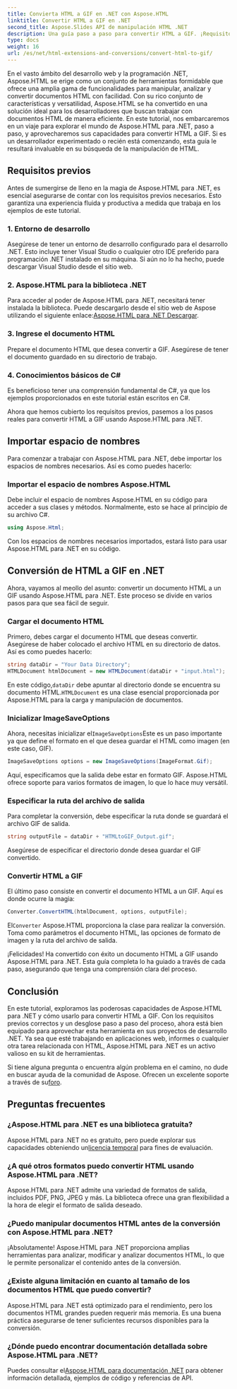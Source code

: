 ```yaml
---
title: Convierta HTML a GIF en .NET con Aspose.HTML
linktitle: Convertir HTML a GIF en .NET
second_title: Aspose.Slides API de manipulación HTML .NET
description: Una guía paso a paso para convertir HTML a GIF. ¡Requisitos previos, ejemplos de código, preguntas frecuentes y más! Optimice su manipulación HTML con Aspose.HTML.
type: docs
weight: 16
url: /es/net/html-extensions-and-conversions/convert-html-to-gif/
---
```


En el vasto ámbito del desarrollo web y la programación .NET, Aspose.HTML se erige como un conjunto de herramientas formidable que ofrece una amplia gama de funcionalidades para manipular, analizar y convertir documentos HTML con facilidad. Con su rico conjunto de características y versatilidad, Aspose.HTML se ha convertido en una solución ideal para los desarrolladores que buscan trabajar con documentos HTML de manera eficiente. En este tutorial, nos embarcaremos en un viaje para explorar el mundo de Aspose.HTML para .NET, paso a paso, y aprovecharemos sus capacidades para convertir HTML a GIF. Si es un desarrollador experimentado o recién está comenzando, esta guía le resultará invaluable en su búsqueda de la manipulación de HTML.

## Requisitos previos

Antes de sumergirse de lleno en la magia de Aspose.HTML para .NET, es esencial asegurarse de contar con los requisitos previos necesarios. Esto garantiza una experiencia fluida y productiva a medida que trabaja en los ejemplos de este tutorial.

### 1. Entorno de desarrollo

Asegúrese de tener un entorno de desarrollo configurado para el desarrollo .NET. Esto incluye tener Visual Studio o cualquier otro IDE preferido para programación .NET instalado en su máquina. Si aún no lo ha hecho, puede descargar Visual Studio desde el sitio web.

### 2. Aspose.HTML para la biblioteca .NET

 Para acceder al poder de Aspose.HTML para .NET, necesitará tener instalada la biblioteca. Puede descargarlo desde el sitio web de Aspose utilizando el siguiente enlace:[Aspose.HTML para .NET Descargar](https://releases.aspose.com/html/net/).

### 3. Ingrese el documento HTML

Prepare el documento HTML que desea convertir a GIF. Asegúrese de tener el documento guardado en su directorio de trabajo.

### 4. Conocimientos básicos de C#

Es beneficioso tener una comprensión fundamental de C#, ya que los ejemplos proporcionados en este tutorial están escritos en C#.

Ahora que hemos cubierto los requisitos previos, pasemos a los pasos reales para convertir HTML a GIF usando Aspose.HTML para .NET.

## Importar espacio de nombres

Para comenzar a trabajar con Aspose.HTML para .NET, debe importar los espacios de nombres necesarios. Así es como puedes hacerlo:

### Importar el espacio de nombres Aspose.HTML

Debe incluir el espacio de nombres Aspose.HTML en su código para acceder a sus clases y métodos. Normalmente, esto se hace al principio de su archivo C#.

```csharp
using Aspose.Html;
```

Con los espacios de nombres necesarios importados, estará listo para usar Aspose.HTML para .NET en su código.

## Conversión de HTML a GIF en .NET

Ahora, vayamos al meollo del asunto: convertir un documento HTML a un GIF usando Aspose.HTML para .NET. Este proceso se divide en varios pasos para que sea fácil de seguir.

### Cargar el documento HTML

Primero, debes cargar el documento HTML que deseas convertir. Asegúrese de haber colocado el archivo HTML en su directorio de datos. Así es como puedes hacerlo:

```csharp
string dataDir = "Your Data Directory";
HTMLDocument htmlDocument = new HTMLDocument(dataDir + "input.html");
```

 En este código,`dataDir` debe apuntar al directorio donde se encuentra su documento HTML.`HTMLDocument` es una clase esencial proporcionada por Aspose.HTML para la carga y manipulación de documentos.

### Inicializar ImageSaveOptions

 Ahora, necesitas inicializar el`ImageSaveOptions`Este es un paso importante ya que define el formato en el que desea guardar el HTML como imagen (en este caso, GIF).

```csharp
ImageSaveOptions options = new ImageSaveOptions(ImageFormat.Gif);
```

Aquí, especificamos que la salida debe estar en formato GIF. Aspose.HTML ofrece soporte para varios formatos de imagen, lo que lo hace muy versátil.

### Especificar la ruta del archivo de salida

Para completar la conversión, debe especificar la ruta donde se guardará el archivo GIF de salida.

```csharp
string outputFile = dataDir + "HTMLtoGIF_Output.gif";
```

Asegúrese de especificar el directorio donde desea guardar el GIF convertido.

### Convertir HTML a GIF

El último paso consiste en convertir el documento HTML a un GIF. Aquí es donde ocurre la magia:

```csharp
Converter.ConvertHTML(htmlDocument, options, outputFile);
```

 El`Converter` Aspose.HTML proporciona la clase para realizar la conversión. Toma como parámetros el documento HTML, las opciones de formato de imagen y la ruta del archivo de salida.

¡Felicidades! Ha convertido con éxito un documento HTML a GIF usando Aspose.HTML para .NET. Esta guía completa lo ha guiado a través de cada paso, asegurando que tenga una comprensión clara del proceso.

## Conclusión

En este tutorial, exploramos las poderosas capacidades de Aspose.HTML para .NET y cómo usarlo para convertir HTML a GIF. Con los requisitos previos correctos y un desglose paso a paso del proceso, ahora está bien equipado para aprovechar esta herramienta en sus proyectos de desarrollo .NET. Ya sea que esté trabajando en aplicaciones web, informes o cualquier otra tarea relacionada con HTML, Aspose.HTML para .NET es un activo valioso en su kit de herramientas.

 Si tiene alguna pregunta o encuentra algún problema en el camino, no dude en buscar ayuda de la comunidad de Aspose. Ofrecen un excelente soporte a través de su[foro](https://forum.aspose.com/).

## Preguntas frecuentes

### ¿Aspose.HTML para .NET es una biblioteca gratuita?
 Aspose.HTML para .NET no es gratuito, pero puede explorar sus capacidades obteniendo un[licencia temporal](https://purchase.aspose.com/temporary-license/) para fines de evaluación.

### ¿A qué otros formatos puedo convertir HTML usando Aspose.HTML para .NET?
Aspose.HTML para .NET admite una variedad de formatos de salida, incluidos PDF, PNG, JPEG y más. La biblioteca ofrece una gran flexibilidad a la hora de elegir el formato de salida deseado.

### ¿Puedo manipular documentos HTML antes de la conversión con Aspose.HTML para .NET?
¡Absolutamente! Aspose.HTML para .NET proporciona amplias herramientas para analizar, modificar y analizar documentos HTML, lo que le permite personalizar el contenido antes de la conversión.

### ¿Existe alguna limitación en cuanto al tamaño de los documentos HTML que puedo convertir?
Aspose.HTML para .NET está optimizado para el rendimiento, pero los documentos HTML grandes pueden requerir más memoria. Es una buena práctica asegurarse de tener suficientes recursos disponibles para la conversión.

### ¿Dónde puedo encontrar documentación detallada sobre Aspose.HTML para .NET?
 Puedes consultar el[Aspose.HTML para documentación .NET](https://reference.aspose.com/html/net/) para obtener información detallada, ejemplos de código y referencias de API.
